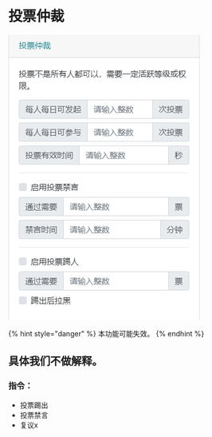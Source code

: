 # 投票仲裁

![](../../.gitbook/assets/image%20%286%29.png)

{% hint style="danger" %}
本功能可能失效。
{% endhint %}

## 具体我们不做解释。

### 指令：

* 投票踢出
* 投票禁言
* 复议x

